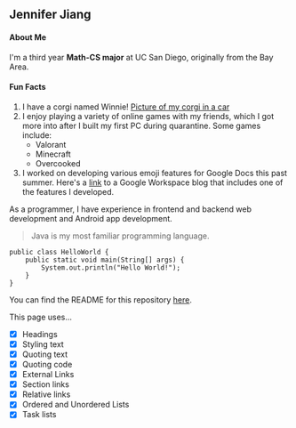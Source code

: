 ## Jennifer Jiang

#### About Me
I'm a third year **Math-CS major** at UC San Diego, originally from the Bay Area. 

#### Fun Facts
1. I have a corgi named Winnie! [Picture of my corgi in a car](winniecar.jpg)
2. I enjoy playing a variety of online games with my friends, which I got more into after I built my first PC during quarantine. Some games include:
   - Valorant
   - Minecraft
   - Overcooked
3. I worked on developing various emoji features for Google Docs this past summer. Here's a [link](https://workspaceupdates.googleblog.com/2022/08/inline-emoji-insertion-Docs.html) to a Google Workspace blog that includes one of the features I developed.

As a programmer, I have experience in frontend and backend web development and Android app development.

> Java is my most familiar programming language.

```
public class HelloWorld {
    public static void main(String[] args) {
        System.out.println("Hello World!"); 
    }
}
```

You can find the README for this repository [here](README.md).

This page uses...
- [x] Headings
- [x] Styling text
- [x] Quoting text
- [x] Quoting code
- [x] External Links
- [x] Section links
- [x] Relative links 
- [x] Ordered and Unordered Lists
- [x] Task lists